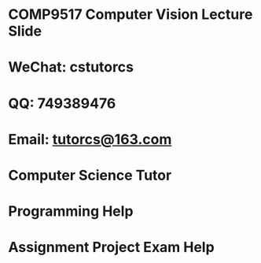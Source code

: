 # COMP9517 Computer Vision Lecture Slide
# WeChat: cstutorcs

# QQ: 749389476

# Email: tutorcs@163.com

# Computer Science Tutor

# Programming Help

# Assignment Project Exam Help
